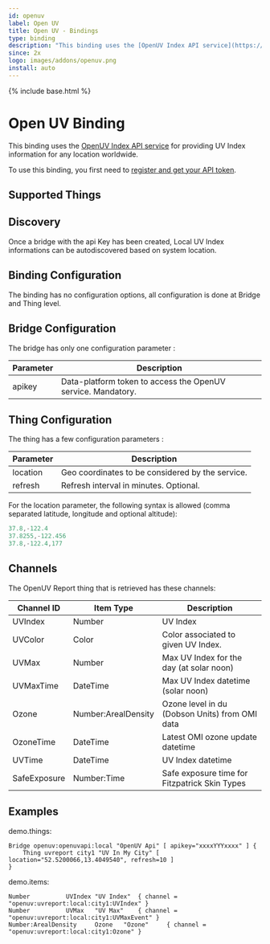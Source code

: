 ```yaml
---
id: openuv
label: Open UV
title: Open UV - Bindings
type: binding
description: "This binding uses the [OpenUV Index API service](https://www.openuv.io/) for providing UV Index information for any location worldwide."
since: 2x
logo: images/addons/openuv.png
install: auto
---
```


<!-- Attention authors: Do not edit directly. Please add your changes to the appropriate source repository -->

{% include base.html %}

# Open UV Binding

This binding uses the [OpenUV Index API service](https://www.openuv.io/) for providing UV Index information for any location worldwide.

To use this binding, you first need to [register and get your API token](https://www.openuv.io/auth/google).

## Supported Things

## Discovery

Once a bridge with the api Key has been created, Local UV Index informations can be autodiscovered based on system location.

## Binding Configuration

The binding has no configuration options, all configuration is done at Bridge and Thing level.

## Bridge Configuration

The bridge has only one configuration parameter :

| Parameter | Description                                                  |
|-----------|--------------------------------------------------------------|
| apikey    | Data-platform token to access the OpenUV service. Mandatory. |

## Thing Configuration

The thing has a few configuration parameters :

| Parameter | Description                                                  |
|-----------|--------------------------------------------------------------|
| location  | Geo coordinates to be considered by the service.             |
| refresh   | Refresh interval in minutes. Optional.                       |

For the location parameter, the following syntax is allowed (comma separated latitude, longitude and optional altitude):

```java
37.8,-122.4
37.8255,-122.456
37.8,-122.4,177
```

## Channels

The OpenUV Report thing that is retrieved has these channels:

| Channel ID   | Item Type           | Description                                    |
|--------------|---------------------|------------------------------------------------|
| UVIndex      | Number              | UV Index                                       |
| UVColor      | Color               | Color associated to given UV Index.            |
| UVMax        | Number              | Max UV Index for the day (at solar noon)       |
| UVMaxTime    | DateTime            | Max UV Index datetime (solar noon)             |
| Ozone        | Number:ArealDensity | Ozone level in du (Dobson Units) from OMI data |
| OzoneTime    | DateTime            | Latest OMI ozone update datetime               |
| UVTime       | DateTime            | UV Index datetime                              |
| SafeExposure | Number:Time         | Safe exposure time for Fitzpatrick Skin Types  |

## Examples

demo.things:

```xtend
Bridge openuv:openuvapi:local "OpenUV Api" [ apikey="xxxxYYYxxxx" ] {
    Thing uvreport city1 "UV In My City" [ location="52.5200066,13.4049540", refresh=10 ]
}

```

demo.items:

```xtend
Number 			UVIndex	"UV Index"	{ channel = "openuv:uvreport:local:city1:UVIndex" }
Number 			UVMax	"UV Max"	{ channel = "openuv:uvreport:local:city1:UVMaxEvent" }
Number:ArealDensity 	Ozone	"Ozone"		{ channel = "openuv:uvreport:local:city1:Ozone" }
```

